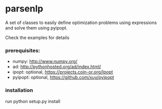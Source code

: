 # parsenlp

A set of classes to easily define optimization problems using expressions and solve them using pyipopt.

Check the examples for details

### prerequisites:
 - numpy: http://www.numpy.org/
 - ad: http://pythonhosted.org/ad/index.html/
 - ipopt: optional, https://projects.coin-or.org/Ipopt
 - pyipopt: optional, https://github.com/xuy/pyipopt
 
### installation
run python setup.py install